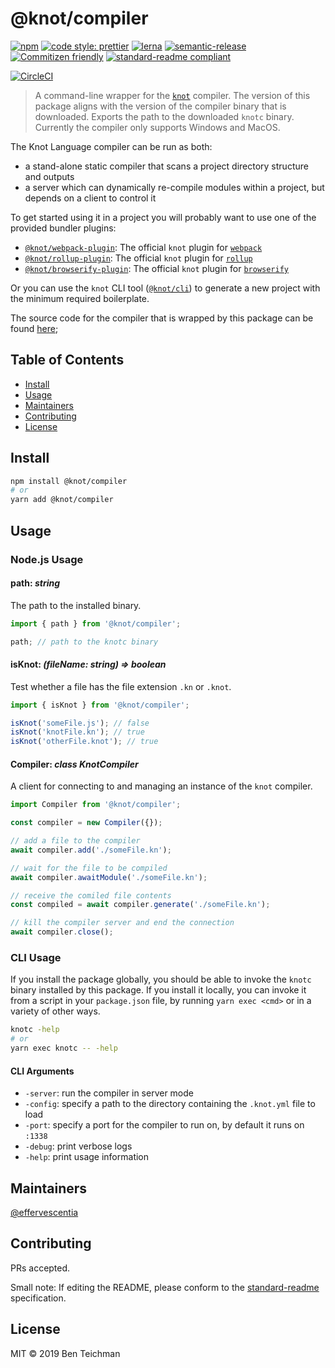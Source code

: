 # @knot/compiler

[![npm](https://img.shields.io/npm/v/@knot/compiler?style=flat-square)](http://npm.im/@knot/compiler)
[![code style: prettier](https://img.shields.io/badge/code_style-prettier-ff69b4.svg?style=flat-square)](https://github.com/prettier/prettier)
[![lerna](https://img.shields.io/badge/maintained%20with-lerna-cc00ff.svg?style=flat-square)](https://lerna.js.org/)
[![semantic-release](https://img.shields.io/badge/%20%20%F0%9F%93%A6%F0%9F%9A%80-semantic--release-e10079.svg?style=flat-square)](https://github.com/semantic-release/semantic-release)
[![Commitizen friendly](https://img.shields.io/badge/commitizen-friendly-brightgreen.svg?style=flat-square)](http://commitizen.github.io/cz-cli/)
[![standard-readme compliant](https://img.shields.io/badge/standard--readme-OK-green.svg?style=flat-square)](https://github.com/RichardLitt/standard-readme)

[![CircleCI](https://img.shields.io/circleci/build/gh/effervescentia/knot?style=flat-square&token=c6d265c2c3ae9fea01043c75299974616b6498b0)](https://circleci.com/gh/effervescentia/knot)

> A command-line wrapper for the [`knot`](https://github.com/effervescentia/knot) compiler.
> The version of this package aligns with the version of the compiler binary that is downloaded.
> Exports the path to the downloaded `knotc` binary.
> Currently the compiler only supports Windows and MacOS.

The Knot Language compiler can be run as both:

- a stand-alone static compiler that scans a project directory structure and outputs
- a server which can dynamically re-compile modules within a project, but depends on a client to control it

To get started using it in a project you will probably want to use one of the provided bundler plugins:

- [`@knot/webpack-plugin`](http://npm.im/@knot/webpack-plugin): The official `knot` plugin for [`webpack`](https://webpack.js.org/)
- [`@knot/rollup-plugin`](http://npm.im/@knot/rollup-plugin): The official `knot` plugin for [`rollup`](https://rollupjs.org/)
- [`@knot/browserify-plugin`](http://npm.im/@knot/browserify-plugin): The official `knot` plugin for [`browserify`](http://browserify.org/)

Or you can use the `knot` CLI tool ([`@knot/cli`](http://npm.im/@knot/cli)) to generate a new project with the minimum required boilerplate.

The source code for the compiler that is wrapped by this package can be found [here](https://github.com/effervescentia/knot/tree/master/compiler);

## Table of Contents

- [Install](#install)
- [Usage](#usage)
- [Maintainers](#maintainers)
- [Contributing](#contributing)
- [License](#license)

## Install

```sh
npm install @knot/compiler
# or
yarn add @knot/compiler
```

## Usage

### Node.js Usage

#### path: _string_

The path to the installed binary.

```ts
import { path } from '@knot/compiler';

path; // path to the knotc binary
```

#### isKnot: _(fileName: string) => boolean_

Test whether a file has the file extension `.kn` or `.knot`.

```ts
import { isKnot } from '@knot/compiler';

isKnot('someFile.js'); // false
isKnot('knotFile.kn'); // true
isKnot('otherFile.knot'); // true
```

#### Compiler: _class KnotCompiler_

A client for connecting to and managing an instance of the `knot` compiler.

```ts
import Compiler from '@knot/compiler';

const compiler = new Compiler({});

// add a file to the compiler
await compiler.add('./someFile.kn');

// wait for the file to be compiled
await compiler.awaitModule('./someFile.kn');

// receive the comiled file contents
const compiled = await compiler.generate('./someFile.kn');

// kill the compiler server and end the connection
await compiler.close();
```

### CLI Usage

If you install the package globally, you should be able to invoke the `knotc` binary installed by this package.
If you install it locally, you can invoke it from a script in your `package.json` file, by running `yarn exec <cmd>`
or in a variety of other ways.

```sh
knotc -help
# or
yarn exec knotc -- -help
```

#### CLI Arguments

- `-server`: run the compiler in server mode
- `-config`: specify a path to the directory containing the `.knot.yml` file to load
- `-port`: specify a port for the compiler to run on, by default it runs on `:1338`
- `-debug`: print verbose logs
- `-help`: print usage information

## Maintainers

[@effervescentia](https://github.com/effervescentia)

## Contributing

PRs accepted.

Small note: If editing the README, please conform to the [standard-readme](https://github.com/RichardLitt/standard-readme) specification.

## License

MIT © 2019 Ben Teichman
